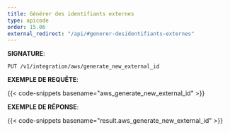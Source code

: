 ```yaml
---
title: Générer des identifiants externes
type: apicode
order: 15.06
external_redirect: "/api/#generer-desidentifiants-externes"
---
```


**SIGNATURE**:

`PUT /v1/integration/aws/generate_new_external_id`

**EXEMPLE DE REQUÊTE**:

{{< code-snippets basename="aws_generate_new_external_id" >}}

**EXEMPLE DE RÉPONSE**:

{{< code-snippets basename="result.aws_generate_new_external_id" >}}
